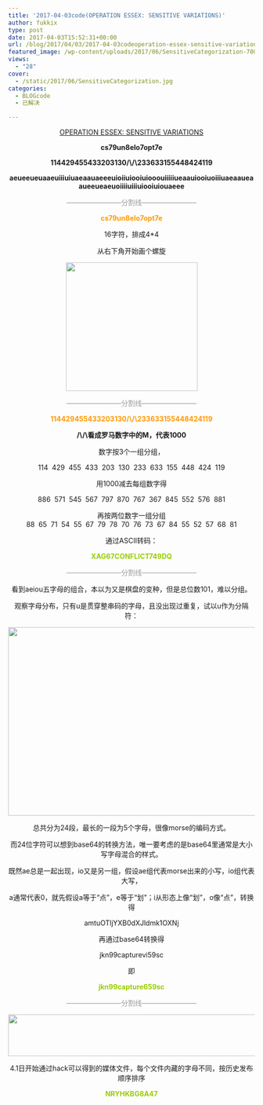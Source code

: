 ```yaml
---
title: '2017-04-03code(OPERATION ESSEX: SENSITIVE VARIATIONS)'
author: fukkix
type: post
date: 2017-04-03T15:52:31+00:00
url: /blog/2017/04/03/2017-04-03codeoperation-essex-sensitive-variations/
featured_image: /wp-content/uploads/2017/06/SensitiveCategorization-700x220.jpg
views:
  - "28"
cover:
  - /static/2017/06/SensitiveCategorization.jpg
categories:
  - BLOGcode
  - 已解决

---
```

<p style="text-align: center;">
  <a href="http://investigate.ingress.com/2017/04/03/operation-essex-sensitive-variations/" target="_blank" rel="noopener">OPERATION ESSEX: SENSITIVE VARIATIONS</a>
</p>

<p style="text-align: center;">
  <strong>cs79un8elo7opt7e</strong>
</p>

<p style="text-align: center;">
  <strong>114429455433203130/\/\233633155448424119</strong>
</p>

<p style="text-align: center;">
  <strong>aeueeueuaaeuiiiuiuaeaauaeeeuioiiuiooiuiooouiiiiiueaauiooiuoiiiuaeaaueaaueeueaeuoiiiiuiiiuiooiuiouaeee</strong>
</p>

<!--more-->

<p style="text-align: center;">
  <span style="color: #999999;">————————分割线————————</span>
</p>

<p style="text-align: center;">
  <span style="color: #ff9900;"><strong>cs79un8elo7opt7e</strong></span>
</p>

<p style="text-align: center;">
  16字符，排成4*4
</p>

<p style="text-align: center;">
  从右下角开始画个螺旋
</p>

<p style="text-align: center;">
  <img class="size-full wp-image-55 aligncenter" src="/static/2017/06/未标题-1-1.jpg" alt="" width="269" height="262" />
</p>

<p style="text-align: center;">
  <span style="color: #999999;">————————分割线————————</span>
</p>

<p style="text-align: center;">
  <span style="color: #ff9900;"><strong>114429455433203130/\/\233633155448424119</strong></span>
</p>

<p style="text-align: center;">
  <strong>/\/\看成罗马数字中的M，代表1000</strong>
</p>

<p style="text-align: center;">
  数字按3个一组分组，
</p>

<p style="text-align: center;">
  114  429  455  433  203  130  233  633  155  448  424  119
</p>

<p style="text-align: center;">
  用1000减去每组数字得
</p>

<p style="text-align: center;">
  886  571  545  567  797  870  767  367  845  552  576  881
</p>

<p style="text-align: center;">
  再按两位数字一组分组<br /> 88  65  71  54  55  67  79  78  70  76  73  67  84  55  52  57  68  81
</p>

<p style="text-align: center;">
  通过ASCII转码：
</p>

<p style="text-align: center;">
  <span style="color: #99cc00;"><strong>XAG67CONFLICT749DQ</strong></span>
</p>

<p style="text-align: center;">
  <span style="color: #999999;">————————分割线————————</span>
</p>

<p style="text-align: center;">
  看到aeiou五字母的组合，本以为又是棋盘的变种，但是总位数101，难以分组。
</p>

<p style="text-align: center;">
  观察字母分布，只有u是贯穿整串码的字母，且没出现过重复，试以u作为分隔符：
</p>

<img class="size-full wp-image-56 aligncenter" src="/static/2017/06/231.png" alt="" width="696" height="384" srcset="/static/2017/06/231.png 696w, /static/2017/06/231-300x166.png 300w" sizes="(max-width: 696px) 100vw, 696px" />

<p style="text-align: center;">
  总共分为24段，最长的一段为5个字母，很像morse的编码方式。
</p>

<p style="text-align: center;">
  而24位字符可以想到base64的转换方法，唯一要考虑的是base64里通常是大小写字母混合的样式。
</p>

<p style="text-align: center;">
  既然ae总是一起出现，io又是另一组，假设ae组代表morse出来的小写，io组代表大写，
</p>

<p style="text-align: center;">
  a通常代表0，就先假设a等于“点”，e等于“划”；i从形态上像“划”，o像“点”，转换得
</p>

<p style="text-align: center;">
  amtuOTljYXB0dXJldmk1OXNj
</p>

<p style="text-align: center;">
  再通过base64转换得
</p>

<p style="text-align: center;">
  jkn99capturevi59sc
</p>

<p style="text-align: center;">
  即
</p>

<p style="text-align: center;">
  <span style="color: #99cc00;"><strong>jkn99capture659sc</strong></span>
</p>

<p style="text-align: center;">
  <span style="color: #999999;">————————分割线————————</span>
</p>

<img class="size-full wp-image-57 aligncenter" src="/static/2017/06/code1.jpg" alt="" width="935" height="85" srcset="/static/2017/06/code1.jpg 935w, /static/2017/06/code1-300x27.jpg 300w, /static/2017/06/code1-768x70.jpg 768w" sizes="(max-width: 935px) 100vw, 935px" />

<p style="text-align: center;">
  4.1日开始通过hack可以得到的媒体文件，每个文件内藏的字母不同，按历史发布顺序排序
</p>

<p style="text-align: center;">
  <span style="color: #99cc00;"><strong>NRYHKBG8A47</strong></span>
</p>

&nbsp;

&nbsp;

&nbsp;

&nbsp;

&nbsp;